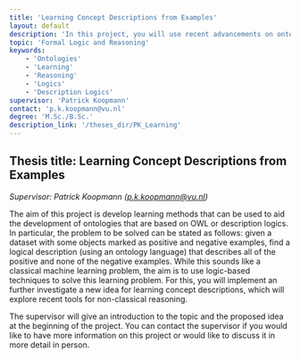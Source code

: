 ```yaml
---
title: 'Learning Concept Descriptions from Examples'
layout: default
description: 'In this project, you will use recent advancements on ontology reasoning to develop and evaluate a new method for learning conceptual (logic-based descriptions of groups of objects based on examples.'  
topic: 'Formal Logic and Reasoning' 
keywords: 
    - 'Ontologies'
    - 'Learning'
    - 'Reasoning'
    - 'Logics'
    - 'Description Logics'
supervisor: 'Patrick Koopmann'
contact: 'p.k.koopmann@vu.nl'
degree: 'M.Sc./B.Sc.'
description_link: '/theses_dir/PK_Learning'
---
```


## Thesis title:  Learning Concept Descriptions from Examples
*Supervisor: Patrick Koopmann (p.k.koopmann@vu.nl)*

The aim of this project is develop learning methods that can be used
to aid the development of ontologies that are based on OWL or
description logics. In particular, the problem to be solved can be
stated as follows: given a dataset with some objects marked as
positive and negative examples, find a logical description (using an
ontology language) that describes all of the positive and none of the
negative examples. While this sounds like a classical machine learning
problem, the aim is to use logic-based techniques to solve this
learning problem. For this, you will implement an further investigate
a new idea for learning concept descriptions, which will explore
recent tools for non-classical reasoning.

The supervisor will give an introduction to the topic and the proposed
idea at the beginning of the project. 
You can contact the supervisor if you would like to
have more information on this project or would like to discuss it in
more detail in person.
